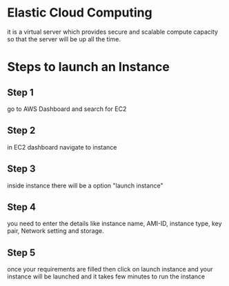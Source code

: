 # Elastic Cloud Computing
it is a virtual server which provides secure and scalable compute capacity so that the server will be up all the time.

# Steps to launch an Instance

## Step 1
go to AWS Dashboard and search for EC2

## Step 2
in EC2 dashboard navigate to instance

## Step 3
inside instance there will be a option "launch instance"

## Step 4
you need to enter the details like instance name, AMI-ID, instance type, key pair, Network setting and storage.

## Step 5
once your requirements are filled then click on launch instance and your instance will be launched and it takes few minutes to run the instance
